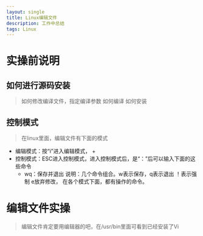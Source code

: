 ```yaml
---
layout: single
title: Linux编辑文件
description: 工作中总结
tags: Linux
---
```


# 实操前说明
## 如何进行源码安装
> 如何修改编译文件，指定编译参数
如何编译
如何安装


## 控制模式
>在linux里面，编辑文件有下面的模式
+ 编辑模式：按“i”进入编辑模式，
	+ 
+ 控制模式：ESC进入控制模式，进入控制模式后，是“：”后可以输入下面的这些命令
	+ wq：保存并退出
		说明：几个命令组合。w表示保存，q表示退出 ！表示强制 e放弃修改，
在各个模式下面，都有操作的命令。

# 编辑文件实操
>编辑文件肯定要用编辑器的吧，在/usr/bin里面可看到已经安装了Vi

## 